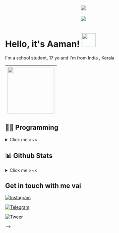 <h1 align="center">
  <img src="https://raw.githubusercontent.com/ashzero2/ashzero2/main/Its%20heyaaman.svg" />
</h1>



<div align="center">
    <img src="https://telegra.ph/file/5e082391f1066b52242ac.jpg">
</div>

# Hello, it's Aaman! <img src="https://raw.githubusercontent.com/MartinHeinz/MartinHeinz/master/wave.gif" width="45px">

I'm a school student, 17 yo and I'm from India , Kerala

|  <a href="https://t.me/heyaaman/"><img src="https://media.istockphoto.com/vectors/programming-code-application-window-vector-id1124838925?k=20&m=1124838925&s=170667a&w=0&h=qiorTps2pQd6vm29ApL50h9W6fiQgHle9_2fbb9OXw4=" width="150px" height="150px" /></a> |
|:---------------------------------------------------------------------------------------------------------------------------------------: |

## 👩‍💻 Programming
<details>
   <summary>Click me >~< </summary>

- **Languages learnt**: Python & SQL
- **Currently maintaining**: [Kazuko](https://t.me/KazukoRobot) & [PTB](https://github.com/heyaaman/KazukoBot)
</details>

##  📊 **Github Stats**
<details>
   <summary>Click me >~< </summary>

[![github stats](https://github-readme-stats.vercel.app/api?username=heyaaman&show_icons=true&theme=light)](https://github.com/heyaaman)

![Profile views](https://gpvc.arturio.dev/heyaaman)

[![Top Langs](https://github-readme-stats.vercel.app/api/top-langs/?username=heyaaman&layout=compact&langs_count=99)](https://github-readme-stats.vercel.app/api/top-langs/?username=heyaaman&layout=compact&langs_count=99)

<br>
</details>

## Get in touch with me vai

[![Instagram](https://img.shields.io/badge/-Instagram-c13584?style=flat&labelColor=c13584&logo=instagram&logoColor=white)](https://www.instagram.com/heyaamam/)

[![Telegram](https://img.shields.io/badge/Telegram-1b77FF.svg?style=for-the-badge&logo=telegram)](https://t.me/heyaaman)

![Tweer](https://img.shields.io/twitter/url?label=Tweer&style=social&url=https%3A%2F%2Ftwitter.com%2FheyaamanX)

-->
